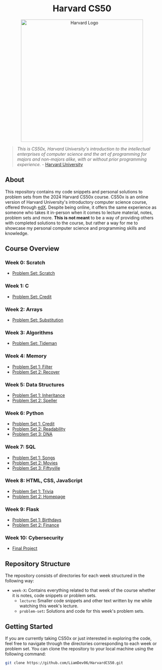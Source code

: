 <h1 align="center">Harvard CS50</h1>
<p align="center">
  <img src="https://cdn.discordapp.com/attachments/1191408781645578342/1191829715707773078/harvard-logo-transparent.png?ex=65a6dceb&is=659467eb&hm=ddc819d4abb0b64638b1c726a8207f0aae5427d11281a5f58c1edb5925963369&" width="400" height="400" alt="Harvard Logo">
</p>

> *This is CS50x, Harvard University's introduction to the intellectual enterprises of computer science and the art of programming for majors and non-majors alike, with or without prior programming experience.* - [Harvard University](https://pll.harvard.edu/course/cs50-introduction-computer-science)

## About
This repository contains my code snippets and personal solutions to problem sets from the 2024 Harvard CS50x course. CS50x is an online version of Harvard University's introductory computer science course, offered through [edX](https://www.edx.org/learn/computer-science/harvard-university-cs50-s-introduction-to-computer-science).
Despite being online, it offers the same experience as someone who takes it in-person when it comes to lecture material, notes, problem sets and more. 
**This is not meant** to be a way of providing others with completed solutions to the course, but rather a way for me to showcase my personal computer science and programming skills and knowledge.

## Course Overview
### Week 0: Scratch
- [Problem Set: Scratch](https://cs50.harvard.edu/x/2024/psets/0/)
### Week 1: C
- [Problem Set: Credit](https://cs50.harvard.edu/x/2024/psets/1/credit/)
### Week 2: Arrays
- [Problem Set: Substitution](https://cs50.harvard.edu/x/2024/psets/2/substitution/)
### Week 3: Algorithms
- [Problem Set: Tideman](https://cs50.harvard.edu/x/2024/psets/3/tideman/)
### Week 4: Memory
- [Problem Set 1: Filter](https://cs50.harvard.edu/x/2024/psets/4/filter/more/)
- [Problem Set 2: Recover](https://cs50.harvard.edu/x/2024/psets/4/recover/)
### Week 5: Data Structures
- [Problem Set 1: Inheritance](https://cs50.harvard.edu/x/2024/psets/5/inheritance/)
- [Problem Set 2: Speller](https://cs50.harvard.edu/x/2024/psets/5/speller/)
### Week 6: Python
- [Problem Set 1: Credit](https://cs50.harvard.edu/x/2024/psets/6/credit/)
- [Problem Set 2: Readability](https://cs50.harvard.edu/x/2024/psets/6/readability/)
- [Problem Set 3: DNA](https://cs50.harvard.edu/x/2024/psets/6/dna/)
### Week 7: SQL
- [Problem Set 1: Songs](https://cs50.harvard.edu/x/2024/psets/7/songs/)
- [Problem Set 2: Movies](https://cs50.harvard.edu/x/2024/psets/7/movies/)
- [Problem Set 3: Fiftyville](https://cs50.harvard.edu/x/2024/psets/7/fiftyville/)
### Week 8: HTML, CSS, JavaScript
- [Problem Set 1: Trivia](https://cs50.harvard.edu/x/2024/psets/8/trivia/)
- [Problem Set 2: Homepage](https://cs50.harvard.edu/x/2024/psets/8/homepage/)
### Week 9: Flask
- [Problem Set 1: Birthdays](https://cs50.harvard.edu/x/2024/psets/9/birthdays/)
- [Problem Set 2: Finance](https://cs50.harvard.edu/x/2024/psets/9/finance/)
### Week 10: Cybersecurity
- [Final Project](https://cs50.harvard.edu/x/2024/project/)

## Repository Structure
The repository consists of directories for each week structured in the following way:
- `week-X`**:** Contains everything related to that week of the course whether it is notes, code snippets or problem sets.
  - `lecture`**:** Smaller code snippets and other text written by me while watching this week's lecture. 
  - `problem-set`**:** Solutions and code for this week's problem sets.

## Getting Started
If you are currently taking CS50x or just interested in exploring the code, feel free to navigate through the directories corresponding to each week or problem set. 
You can clone the repository to your local machine using the following command:
```bash
git clone https://github.com/LiamDev06/HarvardCS50.git
```
